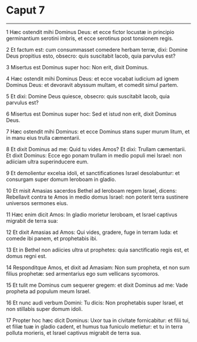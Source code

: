 # Caput 7

***

1 Hæc ostendit mihi Dominus Deus: et ecce fictor locustæ in principio germinantium serotini imbris, et ecce serotinus post tonsionem regis.

2 Et factum est: cum consummasset comedere herbam terræ, dixi: Domine Deus propitius esto, obsecro: quis suscitabit Iacob, quia parvulus est?

3 Misertus est Dominus super hoc: Non erit, dixit Dominus.

4 Hæc ostendit mihi Dominus Deus: et ecce vocabat iudicium ad ignem Dominus Deus: et devoravit abyssum multam, et comedit simul partem.

5 Et dixi: Domine Deus quiesce, obsecro: quis suscitabit Iacob, quia parvulus est?

6 Misertus est Dominus super hoc: Sed et istud non erit, dixit Dominus Deus.

7 Hæc ostendit mihi Dominus: et ecce Dominus stans super murum litum, et in manu eius trulla cæmentarii.

8 Et dixit Dominus ad me: Quid tu vides Amos? Et dixi: Trullam cæmentarii. Et dixit Dominus: Ecce ego ponam trullam in medio populi mei Israel: non adiiciam ultra superinducere eum.

9 Et demolientur excelsa idoli, et sanctificationes Israel desolabuntur: et consurgam super domum Ieroboam in gladio.

10 Et misit Amasias sacerdos Bethel ad Ieroboam regem Israel, dicens: Rebellavit contra te Amos in medio domus Israel: non poterit terra sustinere universos sermones eius.

11 Hæc enim dicit Amos: In gladio morietur Ieroboam, et Israel captivus migrabit de terra sua:

12 Et dixit Amasias ad Amos: Qui vides, gradere, fuge in terram Iuda: et comede ibi panem, et prophetabis ibi.

13 Et in Bethel non adiicies ultra ut prophetes: quia sanctificatio regis est, et domus regni est.

14 Responditque Amos, et dixit ad Amasiam: Non sum propheta, et non sum filius prophetæ: sed armentarius ego sum vellicans sycomoros.

15 Et tulit me Dominus cum sequerer gregem: et dixit Dominus ad me: Vade propheta ad populum meum Israel.

16 Et nunc audi verbum Domini: Tu dicis: Non prophetabis super Israel, et non stillabis super domum idoli.

17 Propter hoc hæc dicit Dominus: Uxor tua in civitate fornicabitur: et filii tui, et filiæ tuæ in gladio cadent, et humus tua funiculo metietur: et tu in terra polluta morieris, et Israel captivus migrabit de terra sua.

